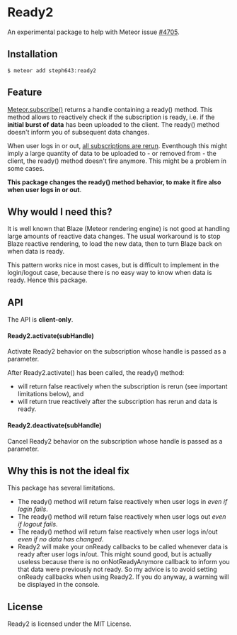 # Ready2

An experimental package to help with Meteor issue [#4705](https://github.com/meteor/meteor/issues/4705).

## Installation

```
$ meteor add steph643:ready2
```

## Feature

[Meteor.subscribe()](http://docs.meteor.com/#/full/meteor_subscribe) returns a handle 
containing a ready() method. This method allows to reactively check if the subscription is ready, 
i.e. if the **initial burst of data** has been uploaded to the client. 
The ready() method doesn't inform you of subsequent data changes. 

When user logs in or out, [all subscriptions are rerun](http://docs.meteor.com/#/full/publish_userId). 
Eventhough this might imply a large quantity of data to be uploaded to - or removed from - the client, 
the ready() method doesn't fire anymore. This might be a problem in some cases.

**This package changes the ready() method behavior, to make it fire also when user logs in or out**.

## Why would I need this?

It is well known that Blaze (Meteor rendering engine) is not good at handling large amounts 
of reactive data changes. The usual workaround is to stop Blaze
reactive rendering, to load the new data, then to turn Blaze back on when data is ready.

This pattern works nice in most cases, but is difficult to implement in the login/logout
case, because there is no easy way to know when data is ready. Hence this package.

## API

The API is **client-only**.

#### Ready2.activate(subHandle)

Activate Ready2 behavior on the subscription whose handle is passed as a parameter. 

After Ready2.activate() has been called, the ready() method:
* will return false reactively when the subscription is rerun (see important limitations below), and
* will return true reactively after the subscription has rerun and data is ready.

#### Ready2.deactivate(subHandle)

Cancel Ready2 behavior on the subscription whose handle is passed as a parameter.

## Why this is not the ideal fix

This package has several limitations.
* The ready() method will return false reactively when user logs in *even if login fails*.
* The ready() method will return false reactively when user logs out *even if logout fails*.
* The ready() method will return false reactively when user logs in/out *even if no data has changed*.
* Ready2 will make your onReady callbacks to be called whenever data is ready after user logs in/out. This 
might sound good, but is actually useless because there is no onNotReadyAnymore callback to inform you that
data were previously not ready. So my advice is to avoid setting onReady callbacks when using Ready2. If you 
do anyway, a warning will be displayed in the console.

## License

Ready2 is licensed under the MIT License.
